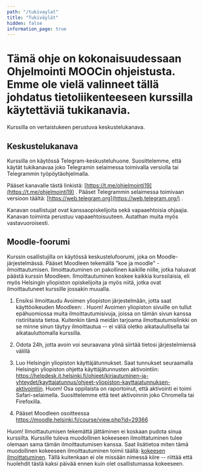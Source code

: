 ```yaml
---
path: "/tukivaylat"
title: "Tukiväylät"
hidden: false
information_page: true
---
```


# Tämä ohje on kokonaisuudessaan Ohjelmointi MOOCin ohjeistusta. Emme ole vielä valinneet tällä johdatus tietoliikenteeseen kurssilla käytettäviä tukikanavia.

Kurssilla on vertaistukeen perustuva keskustelukanava.

## Keskustelukanava

Kurssilla on käytössä Telegram-keskusteluhuone. Suosittelemme, että käytät tukikanavaa joko Telegramin selaimessa toimivalla versiolla tai Telegrammin työpöytäohjelmalla.

Pääset kanavalle tästä linkistä: [https://t.me/ohjelmointi19](https://t.me/ohjelmointi19) . Pääset Telegrammin selaimessa toimivaan versioon täältä: [https://web.telegram.org](https://web.telegram.org/) .

Kanavan osallistujat ovat kanssaopiskelijoita sekä vapaaehtoisia ohjaajia. Kanavan toiminta perustuu vapaaehtoisuuteen. Autathan muita myös vastavuoroisesti.


## Moodle-foorumi

Kurssin osallistujilla on käytössä keskustelufoorumi, joka on Moodle-järjestelmässä. Pääset Moodleen tekemällä "koe ja moodle" -ilmoittautumisen. Ilmoittautuminen on pakollinen kaikille niille, jotka haluavat päästä kurssin Moodleen. Ilmoittautuminen koskee kaikkia kurssilaisia, eli myös Helsingin yliopiston opiskelijoita ja myös niitä, jotka ovat ilmoittautuneet kurssille jossakin muualla.

1. Ensiksi ilmoittaudu Avoimen yliopiston järjestelmään, jotta saat käyttöoikeuden Moodleen: <registration-link></registration-link>. Huom! Avoimen yliopiston sivuille on tullut epähuomiossa muita ilmoittautumisivuja, joissa on tämän sivun kanssa ristiriitaista tietoa. Kuitenkin tämä meidän tarjoama ilmottautumislinkki on se minne sinun täytyy ilmoittautua -- ei väliä oletko aikataulullisella tai aikatauluttomalla kurssilla.

2. Odota 24h, jotta avoin voi seuraavana yönä siirtää tietosi järjestelmiensä välillä

3. Luo Helsingin yliopiston käyttäjätunnukset. Saat tunnukset seuraamalla Helsingin yliopiston ohjetta käyttäjätunnusten aktivointiin: https://helpdesk.it.helsinki.fi/ohjeet/kirjautuminen-ja-yhteydet/kayttajatunnus/ohjeet-yliopiston-kayttajatunnuksen-aktivointiin. Huom! Osa oppilaista on raportoinut, että aktivointi ei toimi Safari-selaimella. Suosittelemme että teet aktivoinnin joko Chromella tai Firefoxilla.

4. Pääset Moodleen osoitteessa https://moodle.helsinki.fi/course/view.php?id=29366

Huom! Ilmoittautumisen tekemättä jättäminen ei koskaan pudota sinua kurssilta. Kurssille tuleva muodollinen kokeeseen ilmoittatuminen tulee olemaan sama tämän ilmoittautumisen kanssa. Saat lisätietoa miten tämä muodollinen kokeeseen ilmoittautuminen toimii täällä: [kokeesen ilmoittatuminen](/arvostelu-ja-kokeet#heading-kokeeseen-ilmoittautuminen). Tällä kuitenkaan ei ole missään nimessä kiire -- riittää että huolehdit tästä kaksi päivää ennen kuin olet osallistumassa kokeeseen.
